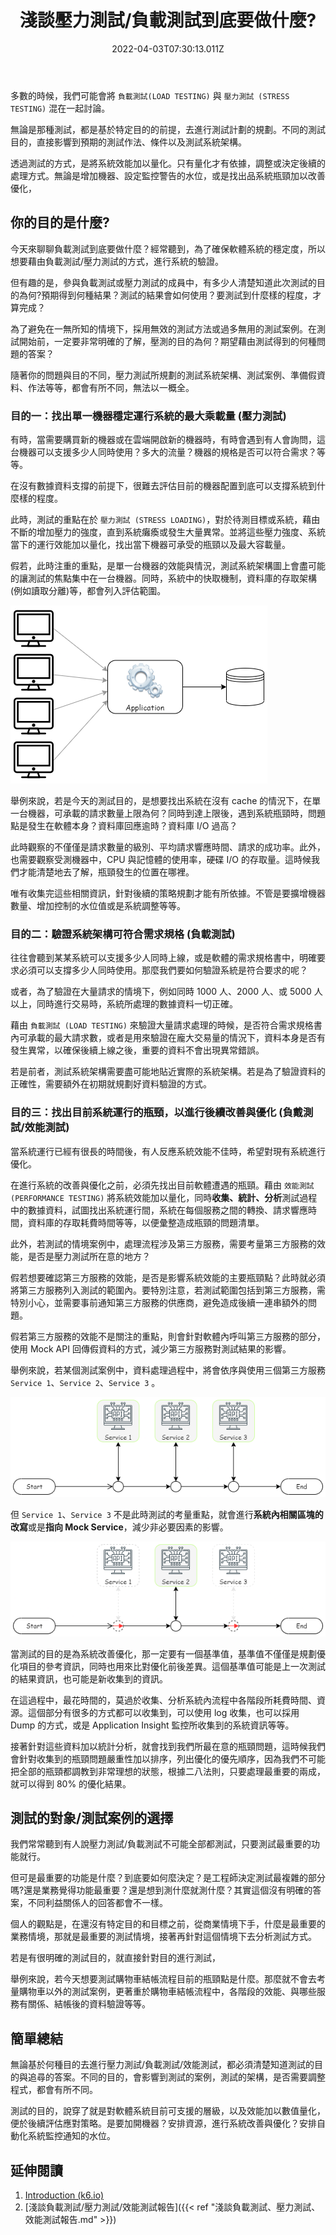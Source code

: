 ﻿---
title: 淺談壓力測試/負載測試到底要做什麼?
date: 2022-04-03T07:30:13.011Z
categories:
  - 測試
  - 開發雜談
tags:
  - 負載測試
lastmod: 2023-01-06T03:50:04.707Z
description: 許多人都會想到使用負載測試/壓力測試來驗證系統的穩健度，但想要藉由測試取得特定的結果數據，就必須在測試之前，就知道測試的目標為何？
keywords:
  - 壓力測試
  - 負載測試
slug: what-does-load-testing-do
---

多數的時候，我們可能會將 `負載測試(LOAD TESTING)` 與 `壓力測試 (STRESS TESTING)` 混在一起討論。

無論是那種測試，都是基於特定目的的前提，去進行測試計劃的規劃。不同的測試目的，直接影響到預期的測試作法、條件以及測試系統架構。

透過測試的方式，是將系統效能加以量化。只有量化才有依據，調整或決定後續的處理方式。無論是增加機器、設定監控警告的水位，或是找出品系統瓶頸加以改善優化，

<!--more-->

## 你的目的是什麼?

今天來聊聊負載測試到底要做什麼？經常聽到，為了確保軟體系統的穩定度，所以想要藉由負載測試/壓力測試的方式，進行系統的驗證。

但有趣的是，參與負載測試或壓力測試的成員中，有多少人清楚知道此次測試的目的為何?預期得到何種結果？測試的結果會如何使用？要測試到什麼樣的程度，才算完成？

為了避免在一無所知的情境下，採用無效的測試方法或過多無用的測試案例。在測試開始前，一定要非常明確的了解，壓測的目的為何？期望藉由測試得到的何種問題的答案？

隨著你的問題與目的不同，壓力測試所規劃的測試系統架構、測試案例、準備假資料、作法等等，都會有所不同，無法以一概全。

### 目的一：找出單一機器穩定運行系統的最大乘載量 (壓力測試)

有時，當需要購買新的機器或在雲端開啟新的機器時，有時會遇到有人會詢問，這台機器可以支援多少人同時使用？多大的流量？機器的規格是否可以符合需求？等等。

在沒有數據資料支撐的前提下，很難去評估目前的機器配置到底可以支撐系統到什麼樣的程度。

此時，測試的重點在於 `壓力測試 (STRESS LOADING)`，對於待測目標或系統，藉由不斷的增加壓力的強度，直到系統癱瘓或發生大量異常。並將這些壓力強度、系統當下的運行效能加以量化，找出當下機器可承受的瓶頸以及最大容載量。

假若，此時注重的重點，是單一台機器的效能與情況，測試系統架構圖上會盡可能的讓測試的焦點集中在一台機器。同時，系統中的快取機制，資料庫的存取架構(例如讀取分離)等，都會列入評估範圍。

![單一機器測試架構](../../images/stress_test_single_test_arch.png)

舉例來說，若是今天的測試目的，是想要找出系統在沒有 cache 的情況下，在單一台機器，可承載的請求數量上限為何？同時到達上限後，遇到系統瓶頸時，問題點是發生在軟體本身？資料庫回應逾時？資料庫 I/O 過高？

此時觀察的不僅僅是請求數量的級別、平均請求響應時間、請求的成功率。此外，也需要觀察受測機器中，CPU 與記憶體的使用率，硬碟 I/O 的存取量。這時候我們才能清楚地去了解，瓶頸發生的位置在哪裡。

唯有收集完這些相關資訊，針對後續的策略規劃才能有所依據。不管是要擴增機器數量、增加控制的水位值或是系統調整等等。

### 目的二：驗證系統架構可符合需求規格 (負載測試)

往往會聽到某某系統可以支援多少人同時上線，或是軟體的需求規格書中，明確要求必須可以支撐多少人同時使用。那麼我們要如何驗證系統是符合要求的呢？

或者，為了驗證在大量請求的情境下，例如同時 1000 人、2000 人、或 5000 人以上，同時進行交易時，系統所處理的數據資料一切正確。

藉由 `負載測試 (LOAD TESTING)` 來驗證大量請求處理的時候，是否符合需求規格書內可承載的最大請求數，或者是用來驗證在龐大交易量的情況下，資料本身是否有發生異常，以確保後續上線之後，重要的資料不會出現異常錯誤。

若是前者，測試系統架構需要盡可能地貼近實際的系統架構。若是為了驗證資料的正確性，需要額外在初期就規劃好資料驗證的方式。

### 目的三：找出目前系統運行的瓶頸，以進行後續改善與優化 (負戴測試/效能測試)

當系統運行已經有很長的時間後，有人反應系統效能不佳時，希望對現有系統進行優化。

在進行系統的改善與優化之前，必須先找出目前軟體遭遇的瓶頸。藉由 `效能測試(PERFORMANCE TESTING)` 將系統效能加以量化，同時**收集、統計、分析**測試過程中的數據資料，試圖找出系統運行間，系統在每個服務之間的轉換、請求響應時間，資料庫的存取耗費時間等等，以便彙整造成瓶頸的問題清單。

此外，若測試的情境案例中，處理流程涉及第三方服務，需要考量第三方服務的效能，是否是壓力測試所在意的地方？

假若想要確認第三方服務的效能，是否是影響系統效能的主要瓶頸點？此時就必須將第三方服務列入測試的範圍內。要特別注意，若測試範圍包括到第三方服務，需特別小心，並需要事前通知第三方服務的供應商，避免造成後續一連串額外的問題。

假若第三方服務的效能不是關注的重點，則會針對軟體內呼叫第三方服務的部分，使用 Mock API 回傳假資料的方式，減少第三方服務對測試結果的影響。

舉例來說，若某個測試案例中，資料處理過程中，將會依序與使用三個第三方服務  `Service 1`、`Service 2`、`Service 3`  。

![測試與第三方服務](../../images/stress_test_3rd_party_process_before.png)

但 `Service 1`、`Service 3` 不是此時測試的考量重點，就會進行**系統內相關區塊的改寫**或是**指向 Mock Service**，減少非必要因素的影響。

![測試與第三方服務](../../images/stress_test_3rd_party_process_after.png)

當測試的目的是為系統改善優化，那一定要有一個基準值，基準值不僅僅是規劃優化項目的參考資訊，同時也用來比對優化前後差異。這個基準值可能是上一次測試的結果資訊，也可能是新收集到的資訊。

在這過程中，最花時間的，莫過於收集、分析系統內流程中各階段所耗費時間、資源。這個部分有很多的方式都可以收集到，可以使用 log 收集，也可以採用 Dump 的方式，或是 Application Insight 監控所收集到的系統資訊等等。

接著針對這些資料加以統計分析，就會找到我們所最在意的瓶頸問題，這時候我們會針對收集到的瓶頸問題嚴重性加以排序，列出優化的優先順序，因為我們不可能把全部的瓶頸都調教到非常理想的狀態，根據二八法則，只要處理最重要的兩成，就可以得到 80% 的優化結果。

## 測試的對象/測試案例的選擇

我們常常聽到有人說壓力測試/負載測試不可能全部都測試，只要測試最重要的功能就行。

但可是最重要的功能是什麼？到底要如何麼決定？是工程師決定測試最複雜的部分嗎?還是業務覺得功能最重要？還是想到測什麼就測什麼？其實這個沒有明確的答案，不同利益關係人的回答都會不一樣。

個人的觀點是，在還沒有特定目的和目標之前，從商業情境下手，什麼是最重要的業務情境，那就是最重要的測試情境，接著再針對這個情境下去分析測試方式。

若是有很明確的測試目的，就直接針對目的進行測試，

舉例來說，若今天想要測試購物車結帳流程目前的瓶頸點是什麼。那麼就不會去考量購物車以外的測試案例，更著重於購物車結帳流程中，各階段的效能、與哪些服務有關係、結帳後的資料驗證等等。

## 簡單總結

無論基於何種目的去進行壓力測試/負載測試/效能測試，都必須清楚知道測試的目的與追尋的答案。不同的目的，會影響到測試的案例，測試的架構，是否需要調整程式，都會有所不同。

測試的目的，說穿了就是對軟體系統目前可支援的層級，以及效能加以數值量化，便於後續評估應對策略。是要加開機器？安排資源，進行系統改善與優化？安排自動化系統監控通知的水位。

## 延伸閱讀

1. [Introduction (k6.io)](https://k6.io/docs/test-types/introduction/)
2. [淺談負載測試/壓力測試/效能測試報告]({{< ref "淺談負載測試、壓力測試、效能測試報告.md" >}})
